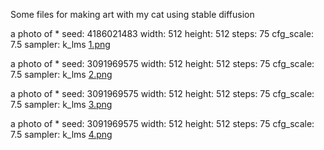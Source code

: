 Some files for making art with my cat using stable diffusion

a photo of * seed:  4186021483 width:  512 height:  512 steps:  75 cfg_scale:  7.5 sampler:  k_lms 
[1.png](https://github.com/simcop2387/textual_inversion_sd/blob/master/1.png?raw=true)


a photo of * seed:  3091969575 width:  512 height:  512 steps:  75 cfg_scale:  7.5 sampler:  k_lms 
[2.png](https://github.com/simcop2387/textual_inversion_sd/blob/master/2.png?raw=true)


a photo of * seed:  3091969575 width:  512 height:  512 steps:  75 cfg_scale:  7.5 sampler:  k_lms 
[3.png](https://github.com/simcop2387/textual_inversion_sd/blob/master/3.png?raw=true)


a photo of * seed:  3091969575 width:  512 height:  512 steps:  75 cfg_scale:  7.5 sampler:  k_lms
[4.png](/4.png?raw=true)

